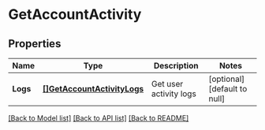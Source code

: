# GetAccountActivity

## Properties
Name | Type | Description | Notes
------------ | ------------- | ------------- | -------------
**Logs** | [**[]GetAccountActivityLogs**](getAccountActivity_logs.md) | Get user activity logs | [optional] [default to null]

[[Back to Model list]](../README.md#documentation-for-models) [[Back to API list]](../README.md#documentation-for-api-endpoints) [[Back to README]](../README.md)



